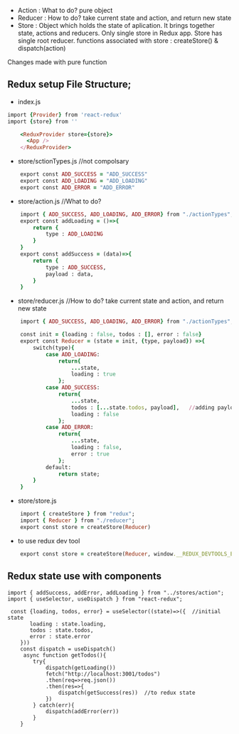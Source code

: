 - Action : What to do? pure object
- Reducer : How to do? take current state and action, and return new state
- Store : Object which holds the state of aplication. It brings together state, actions and reducers. Only single store in Redux app. Store has single root reducer.
  functions associated with store : createStore() & dispatch(action)

Changes made with pure function

## Redux setup File Structure;

- index.js

```ruby
import {Provider} from 'react-redux'
import {store} from ''

    <ReduxProvider store={store}>
      <App />
    </ReduxProvider>

```

- store/sctionTypes.js   //not compolsary
```ruby
    export const ADD_SUCCESS = "ADD_SUCCESS"
    export const ADD_LOADING = "ADD_LOADING"
    export const ADD_ERROR = "ADD_ERROR"
```

- store/action.js  //What to do?
```ruby
    import { ADD_SUCCESS, ADD_LOADING, ADD_ERROR} from "./actionTypes";
    export const addLoading = ()=>{
        return {
            type : ADD_LOADING
        }
    }
    export const addSuccess = (data)=>{
        return {
            type : ADD_SUCCESS,
            payload : data,
        }
    }
```
- store/reducer.js  //How to do? take current state and action, and return new state
```ruby
    import { ADD_SUCCESS, ADD_LOADING, ADD_ERROR} from "./actionTypes";

    const init = {loading : false, todos : [], error : false}
    export const Reducer = (state = init, {type, payload}) =>{
        switch(type){
            case ADD_LOADING:
                return{
                    ...state,
                    loading : true
                };
            case ADD_SUCCESS:
                return{
                    ...state,
                    todos : [...state.todos, payload],   //adding payload to state
                    loading : false
                };
            case ADD_ERROR:
                return{
                    ...state,
                    loading : false,
                    error : true
                };
            default:
                return state;
        }
    }
```

- store/store.js
```ruby
    import { createStore } from "redux";
    import { Reducer } from "./reducer";
    export const store = createStore(Reducer)
```
- to use redux dev tool
```ruby
    export const store = createStore(Reducer, window.__REDUX_DEVTOOLS_EXTENSION__())
```

## Redux state use with components

```ruxy
import { addSuccess, addError, addLoading } from "../stores/action";
import { useSelector, useDispatch } from "react-redux";

 const {loading, todos, error} = useSelector((state)=>({  //initial state
       loading : state.loading,
       todos : state.todos,
       error : state.error
    }))
    const dispatch = useDispatch()
     async function getTodos(){
        try{
            dispatch(getLoading())
            fetch("http://localhost:3001/todos")
            .then(req=>req.json())
            .then(res=>{
                dispatch(getSuccess(res))  //to redux state
            })
        } catch(err){
            dispatch(addError(err))
        }
    }

```